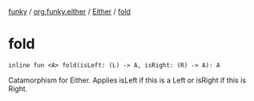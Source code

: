 [funky](../../index.md) / [org.funky.either](../index.md) / [Either](index.md) / [fold](.)

# fold

`inline fun <A> fold(isLeft: (L) -> A, isRight: (R) -> A): A`

Catamorphism for Either.
Applies isLeft if this is a Left or isRight if this is Right.

